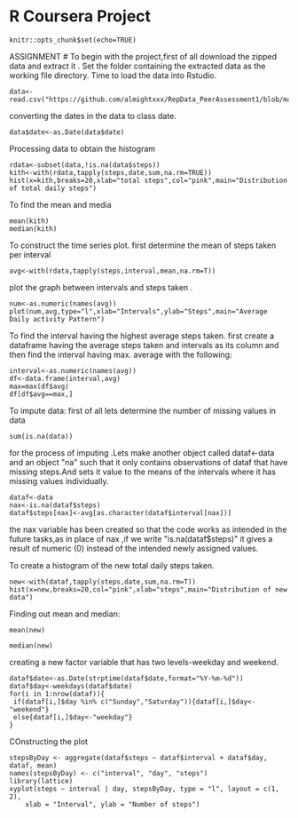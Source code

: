 R Coursera Project
===================
```{r global-options,include=TRUE}
knitr::opts_chunk$set(echo=TRUE)
```


ASSIGNMENT #
To begin with the project,first of all download the zipped data and extract it .
Set the folder containing the extracted data as the working file directory.
Time to load the data into Rstudio.
```{r}
data<-read.csv("https://github.com/almightxxx/RepData_PeerAssessment1/blob/master/activity.csv",na.strings="NA",header=TRUE)
```
converting the dates in the data to class date.
```{r}
data$date<-as.Date(data$date)
```
Processing data to obtain the histogram
```{r}
rdata<-subset(data,!is.na(data$steps))
kith<-with(rdata,tapply(steps,date,sum,na.rm=TRUE))
hist(x=kith,breaks=20,xlab="total steps",col="pink",main="Distribution of total daily steps")
```
To find the mean and media 
```{r}
mean(kith)
median(kith)
```
To construct the time series plot.
first determine the mean of steps taken per interval 

```{r}
avg<-with(rdata,tapply(steps,interval,mean,na.rm=T))
```
plot the graph between intervals and steps taken .

```{r}
num<-as.numeric(names(avg))
plot(num,avg,type="l",xlab="Intervals",ylab="Steps",main="Average Daily activity Pattern")
```


To find the interval having the highest average steps taken.
first create a dataframe having the average steps taken and intervals as its column and then  find the interval having max. average with the following:

```{r}
interval<-as.numeric(names(avg))
df<-data.frame(interval,avg)
max=max(df$avg)
df[df$avg==max,]
```
To impute data:
first of all lets determine the number of missing values in data
```{r}
sum(is.na(data))
```
for the process of imputing .Lets make another object called dataf<-data and an object "na" such that it only contains observations of dataf that have missing steps.And sets it value to the means of the intervals where it has  missing values individually.
```{r}
dataf<-data
nax<-is.na(dataf$steps)
dataf$steps[nax]<-avg[as.character(dataf$interval[nax])]

```
the nax variable has been created so that the code works as intended in the future tasks,as in place of nax ,if we write "is.na(dataf$steps)" it gives a result of numeric (0) instead of the intended newly assigned values.


To create a histogram of the new total daily steps taken.
```{r}
new<-with(dataf,tapply(steps,date,sum,na.rm=T))
hist(x=new,breaks=20,col="pink",xlab="steps",main="Distribution of new data")
```

Finding out mean and median:

```{r}
mean(new)

median(new)
```

creating a new factor variable that has two levels-weekday and weekend.
```{r}
dataf$date<-as.Date(strptime(dataf$date,format="%Y-%m-%d"))
dataf$day<-weekdays(dataf$date)
for(i in 1:nrow(dataf)){
 if(dataf[i,]$day %in% c("Sunday","Saturday")){dataf[i,]$day<-"weekend"}
 else{dataf[i,]$day<-"weekday"}
}
```
COnstructing the plot 
```{r}
stepsByDay <- aggregate(dataf$steps ~ dataf$interval + dataf$day, dataf, mean)
names(stepsByDay) <- c("interval", "day", "steps")
library(lattice)
xyplot(steps ~ interval | day, stepsByDay, type = "l", layout = c(1, 2), 
    xlab = "Interval", ylab = "Number of steps")

```











































